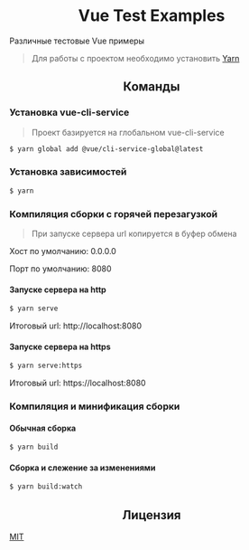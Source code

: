 <h1 align="center">Vue Test Examples</h1>

Различные тестовые Vue примеры

> Для работы с проектом необходимо установить <a title="Официальный сайт" href="https://yarnpkg.com/" hreflang="en">Yarn</a>

<h2 align="center">Команды</h2>

### Установка vue-cli-service

> Проект базируется на глобальном vue-cli-service

```bash
$ yarn global add @vue/cli-service-global@latest
```

### Установка зависимостей

```bash
$ yarn
```

### Компиляция сборки с горячей перезагузкой

> При запуске сервера url копируется в буфер обмена

<p>Хост по умолчанию: 0.0.0.0</p>
<p>Порт по умолчанию: 8080</p>

#### Запуске сервера на http

```bash
$ yarn serve
```

Итоговый url: http://localhost:8080

#### Запуске сервера на https

```bash
$ yarn serve:https
```

Итоговый url: https://localhost:8080

### Компиляция и минификация сборки

#### Обычная сборка

```bash
$ yarn build
```

#### Сборка и слежение за изменениями

```bash
$ yarn build:watch
```

<h2 align="center">Лицензия</h2>

<a title="Лицензия" href="/LICENSE" hreflang="en">MIT</a>
